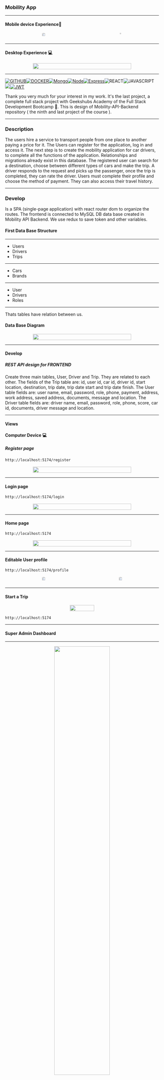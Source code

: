 ### Mobility App

---

#### Mobile device Experience📱

<div style="display: flex; justify-content: space-around; flex-direction:row;">
<center><img style="border-radius:15px; padding:1px; width:70%;"src="./public/mobiledemo.gif"></center>
<center><img style="border-radius:15px; padding:1px; width:35%;"src="./public/phoneview.png"></center>
</div>

---

#### Desktop Experience 💻

<div style="display: flex; justify-content: center; flex-direction:column;"><center><img style="border-radius:15px; padding:1px; width:80%;"src="./public/desktopdemo.gif"></center></div>

---

[![GITHUB]][github-url][![DOCKER]][docker-url][![Mongo][MongoDB]][MongoDB-url][![Node][Node.JS]][Node.JS-url][![Express][Express.js]][Express.js-url]![REACT]![JAVASCRIPT]<a href="https://developer.mozilla.org/es/docs/Web/CSS"><img src= "https://img.shields.io/badge/CSS3-1572B6?style=for-the-badge&logo=css3&logoColor=white"/>[![JWT]][JWT-url]

[JWT]: https://img.shields.io/badge/JWT-black?style=for-the-badge&logo=JSON%20web%20tokens
[JWT-url]: https://jwt.io/
[Express.js]: https://img.shields.io/badge/express.js-%23404d59.svg?style=for-the-badge&logo=express&logoColor=%2361DAFB
[Express.js-url]: https://expressjs.com/
[MongoDB]: https://img.shields.io/badge/MongoDB-%234ea94b.svg?style=for-the-badge&logo=mongodb&logoColor=white
[MongoDB-url]: https://www.mongodb.com/es
[Node.JS]: https://img.shields.io/badge/node.js-026E00?style=for-the-badge&logo=node.js&logoColor=white
[Node.JS-url]: https://nextjs.org/
[MYSQL]: https://img.shields.io/badge/mysql-3E6E93?style=for-the-badge&logo=mysql&logoColor=white
[MYSQL-url]: https://www.mysql.com/
[GITHUB]: https://img.shields.io/badge/github-24292F?style=for-the-badge&logo=github&logoColor=white
[github-url]: https://www.github.com/
[GIT]: https://img.shields.io/badge/git-F54D27?style=for-the-badge&logo=git&logoColor=white
[git-url]: https://git-scm.com/
[LINKEDIN]: https://img.shields.io/badge/linkedin-0274B3?style=for-the-badge&logo=linkedin&logoColor=white
[LINKEDIN-url]: https://www.linkedin.com/
[JS]: https://img.shields.io/badge/javascipt-EFD81D?style=for-the-badge&logo=javascript&logoColor=black
[js-url]: https://developer.mozilla.org/es/docs/Web/JavaScript
[DOCKER]: https://img.shields.io/badge/docker-2496ED?style=for-the-badge&logo=docker&logoColor=white
[docker-url]: https://www.docker.com/
[sequelize-url]: https://www.sequelize.org/
[gmail-url]: https://www.gmail.com/
[JWT]: https://img.shields.io/badge/JWT-black?style=for-the-badge&logo=JSON%20web%20tokens
[JWT-url]: https://jwt.io/

</a>

[JAVASCRIPT]: https://img.shields.io/badge/JavaScript-F7DF1E?style=for-the-badge&logo=javascript&logoColor=black
[REACT]: https://img.shields.io/badge/React-20232A?style=for-the-badge&logo=react&logoColor=61DAFB
[MYSQL]: https://img.shields.io/badge/mysql-3E6E93?style=for-the-badge&logo=mysql&logoColor=white
[MYSQL-url]: https://www.mysql.com/
[GITHUB]: https://img.shields.io/badge/github-24292F?style=for-the-badge&logo=github&logoColor=white
[github-url]: https://www.github.com/
[GIT]: https://img.shields.io/badge/git-F54D27?style=for-the-badge&logo=git&logoColor=white
[git-url]: https://git-scm.com/
[DOCKER]: https://img.shields.io/badge/docker-2496ED?style=for-the-badge&logo=docker&logoColor=white
[docker-url]: https://www.docker.com/

Thank you very much for your interest in my work. It's the last project, a complete full stack project with Geekshubs Academy of the Full Stack Development Bootcamp 🚀.
This is design of Mobility-API-Backend repository ( the ninth and last project of the course ).

---

### Description

The users hire a service to transport people from one place to another paying a price for it. The Users can register for the application, log in and access it.
The next step is to create the mobility application for car drivers, to complete all the functions of the application. Relationships and migrations already exist in this database.
The registered user can search for a destination, choose between different types of cars and make the trip. A driver responds to the request and picks up the passenger, once the trip is completed, they can rate the driver. Users must complete their profile and choose the method of payment. They can also access their travel history.

---

### Develop

Is a SPA (single-page application) with react router dom to organize the routes.
The frontend is connected to MySQL DB data base created in Mobility API Backend.
We use redux to save token and other variables.

#### First Data Base Structure

---

- Users
- Drivers
- Trips

---

- Cars
- Brands

---

- User
- Drivers
- Roles

---

Thats tables have relation between us.

#### Data Base Diagram

<div style="display: flex; justify-content: center; flex-direction:column;">
<center><img style="border-radius:15px; padding:1px; width:80%;"  
src="./public/databaseMobilityApp.png"></center>
</div>

---

#### Develop

##### REST API design for FRONTEND

Create three main tables, User, Driver and Trip. They are related to each other. The fields of the Trip table are: id, user id, car id, driver id, start location, destination, trip date, trip date start and trip date finish.
The User table fields are: user name, email, password, role, phone, payment, address, work address, saved address, documents, message and location.
The Driver table fields are: driver name, email, password, role, phone, score, car id, documents, driver message and location.

---

#### Views

#### Computer Device 💻

##### Register page

`http://localhost:5174/register`

<div style="display: flex; justify-content: center; flex-direction:column;">
<center><img style="border-radius:15px; padding:1px; width:80%;"  
src="./public/registerDesktop.png"></center>
</div>

---

#### Login page

`http://localhost:5174/login`

<div style="display: flex; justify-content: center; flex-direction:column;">
<center><img style="border-radius:15px; padding:1px; width:80%;"  
src="./public/loginDesktop.png"></center>
</div>

---

#### Home page

`http://localhost:5174`

<div style="display: flex; justify-content: center; flex-direction:column;">
<center><img style="border-radius:15px; padding:1px; width:80%;"  
src="./public/homedesktop.png"></center>
</div>

---

#### Editable User profile

`http://localhost:5174/profile`

<div style="display: flex; justify-content: space-around; flex-direction:row;">
<center><img style="border-radius:15px; padding:1px; width:70%;"  
src="./public/profileeditDesktop.png"></center>
<center><img style="border-radius:15px; padding:1px; width:70%;"  
src="./public/profileeditDesktop1.png"></center>
</div>

---

#### Start a Trip

<div style="display: flex; justify-content: center; flex-direction:column;">
<center><img style="border-radius:15px; padding:1px; width:40%;"  
src="./public/demotripmobile.gif"></center>
</div>

`http://localhost:5174`

---

#### Super Admin Dashboard

---

<center><img style="border-radius:15px; padding:1px; width:60%;"  
src="./public/managmentSuperadmin.png"></center>
</div>

`http://localhost:5174/managment`

---

### Delete one or more Trips & delete one or more Users (SuperAdmin)

<div style="display: flex; justify-content: center; flex-direction:column;">
<center><img style="border-radius:15px; padding:1px; width:60%;"  
src="./public/deleteTrip&users.gif"></center>
</div>

`http://localhost:5174/managment`

---

#### Search Users by name or email (superAdmin)

---

<div style="display: flex; justify-content: center; flex-direction:column;">
<center><img style="border-radius:15px; padding:1px; width:60%;"  
src="./public/searchDesktop.gif"></center>
</div>

`http://localhost:5174/managment`

---

#### Mobil device 📱

##### Register page

`http://localhost:5174/register`

<div style="display: flex; justify-content: center; flex-direction:column;">
<center><img style="border-radius:15px; padding:1px; width:25%;"  
src="./public/registermobile.png"></center>
</div>

---

#### Login page & check inputs errors

`http://localhost:5174/login`

<div style="display: flex; justify-content: center; flex-direction:column;">
<center><img style="border-radius:15px; padding:1px; width:25%;"  
src="./public/errormobile.png"></center>
</div>

---

#### Payment Design

---

<div style="display: flex; justify-content: center; flex-direction:column;">
<center><img style="border-radius:15px; padding:1px; width:25%;"  
src="./public/paymentView.png"></center>
</div>

---

### Design

---

<div style="display: flex; justify-content: space-between; flex-direction:row;">
<center><img style="border-radius:15px; padding:1px; width:50%;"  
src="./public/mapdesign.png"></center>
<center><img style="border-radius:15px; padding:1px; width:50%;"  
src="./public/tripinfo.png"></center>
<center><img style="border-radius:15px; padding:1px; width:50%;"  
src="./public/paymentView.png"></center>
</div>

---

The whole project is designed with CSS without external libraries except the error managment external library.
It is responsive on mobile, tablet or desktop and is very easy to configure in Dark 🌘 and Light ☀️ mode.

</div>

---

#### App Deployed ⚙️

<ol>

<li> Clone Repo

`npm install`

</li>

<li>

Launch the project in your local device:

`npm run dev`

</li>

</ol>

<ol>

### Enviroment variables 🔑

The app need google maps api key to work. Attach file `.env.example`

`VITE_API_URL = http://localhost:XXXX/`

`VITE_GOOGLE_MAPS_API_KEY=XXXX`

</ol>

<li>Then in localhost:PORT, will be launched the application, and you will be on the landing page (Home).

</li>

---

### Libraries used

I decided to use google maps plataform libraries to get localization and routes.

#### Google APIs Node.js Client

`https://www.npmjs.com/package/googleapis`

<div style="display: flex; justify-content: center; flex-direction:column;">
<center><img style="border-radius:15px; padding:1px; width:80%;"  
src="./public/googleAPILibrary.png"></center>
</div>

---

I choose React-Toasty to show error messages

#### React-Toastify

`https://www.npmjs.com/package/react-toastify`

<div style="display: flex; justify-content: center; flex-direction:column;">
<center><img style="border-radius:15px; padding:1px; width:80%;" src="./public/react-toastify.png"></center>
</div>

---

### Next steps ⎘

Create Driver mobility app to pick up a trip from a user, edit driver profile, send a message to the passenger and monitor the benefits obtained from work.
Continue to build components, buttons and inputs from the respective endpoints created in the backend and think about future functionality.
Refactoring and testing.
Add users & drivers image to database.

---

## Contact

<div style="display: flex; justify-content: space-between; flex-direction:row;">
<center><a href = "mailto:ramirolpoblete@gmail.com"><img src="https://img.shields.io/badge/Gmail-C6362C?style=for-the-badge&logo=gmail&logoColor=white" target="_blank"></a><center><a href="https://www.linkedin.com/in/ramiropoblete/" target="_blank"><img src="https://img.shields.io/badge/-LinkedIn-%230077B5?style=for-the-badge&logo=linkedin&logoColor=white" target="_blank"></a><center><a href = "https://github.com/Ramer8"><img src="https://img.shields.io/badge/GitHub-100000?style=for-the-badge&logo=github&logoColor=white" target="_blank"></a></center>
</div>

</p>
